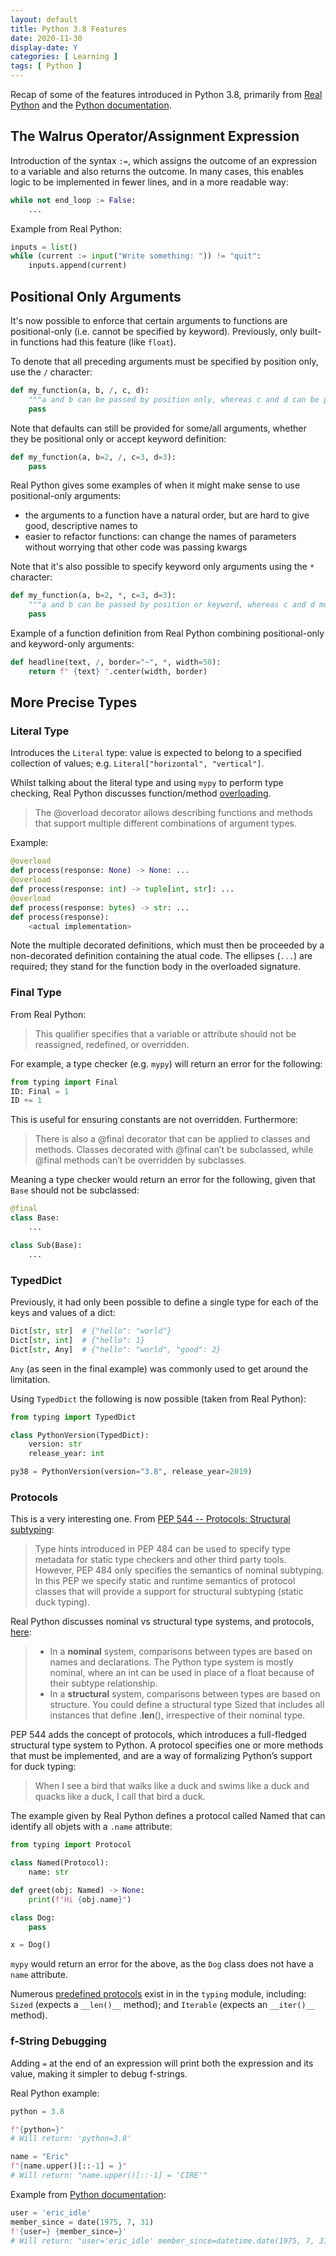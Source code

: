```yaml
---
layout: default
title: Python 3.8 Features
date: 2020-11-30
display-date: Y
categories: [ Learning ]
tags: [ Python ]
---
```


Recap of some of the features introduced in Python 3.8, primarily from [Real Python](https://realpython.com/courses/cool-new-features-python-38/)
and the [Python documentation](https://docs.python.org/3/whatsnew/3.8.html).

## The Walrus Operator/Assignment Expression

Introduction of the syntax `:=`, which assigns the outcome of an expression to a variable and also returns the outcome.
In many cases, this enables logic to be implemented in fewer lines, and in a more readable way:

```python
while not end_loop := False:
    ...
```

Example from Real Python:

```python
inputs = list()
while (current := input("Write something: ")) != "quit":
    inputs.append(current)
```

## Positional Only Arguments

It's now possible to enforce that certain arguments to functions are positional-only (i.e. cannot be specified by keyword).
Previously, only built-in functions had this feature (like `float`).

To denote that all preceding arguments must be specified by position only, use the `/` character:

```python
def my_function(a, b, /, c, d):
    """a and b can be passed by position only, whereas c and d can be passed by position or keyword"""    
    pass
```

Note that defaults can still be provided for some/all arguments, whether they be positional only or accept keyword definition:

```python
def my_function(a, b=2, /, c=3, d=3):    
    pass
```

Real Python gives some examples of when it might make sense to use positional-only arguments:

- the arguments to a function have a natural order, but are hard to give good, descriptive names to
- easier to refactor functions: can change the names of parameters without worrying that other code was passing kwargs

Note that it's also possible to specify keyword only arguments using the `*` character:

```python
def my_function(a, b=2, *, c=3, d=3):
    """a and b can be passed by position or keyword, whereas c and d must be passed by keyword"""    
    pass
```

Example of a function definition from Real Python combining positional-only and keyword-only arguments:

```python
def headline(text, /, border="~", *, width=50):
    return f" {text} ".center(width, border)
```

## More Precise Types

### Literal Type

Introduces the `Literal` type: value is expected to belong to a specified collection of values; e.g. `Literal["horizontal", "vertical"]`.

Whilst talking about the literal type and using `mypy` to perform type checking, Real Python discusses function/method [overloading](https://docs.python.org/3/library/typing.html#typing.overload).

> The @overload decorator allows describing functions and methods that support multiple different combinations of argument types.

Example:

```python
@overload
def process(response: None) -> None: ...
@overload
def process(response: int) -> tuple[int, str]: ...
@overload
def process(response: bytes) -> str: ...
def process(response):
    <actual implementation>
```

Note the multiple decorated definitions, which must then be proceeded by a non-decorated definition containing the atual code.
The ellipses (`...`) are required; they stand for the function body in the overloaded signature.

### Final Type

From Real Python:

> This qualifier specifies that a variable or attribute should not be reassigned, redefined, or overridden.

For example, a type checker (e.g. `mypy`) will return an error for the following:

```python
from typing import Final
ID: Final = 1
ID += 1
```

This is useful for ensuring constants are not overridden. Furthermore:

> There is also a @final decorator that can be applied to classes and methods. Classes decorated with @final can’t be subclassed, while @final methods can’t be overridden by subclasses.

Meaning a type checker would return an error for the following, given that `Base` should not be subclassed:

```python
@final
class Base:
    ...

class Sub(Base):
    ...
```

### TypedDict

Previously, it had only been possible to define a single type for each of the keys and values of a dict:

```python
Dict[str, str]  # {"hello": "world"}
Dict[str, int]  # {"hello": 1}
Dict[str, Any]  # {"hello": "world", "good": 2}
```

`Any` (as seen in the final example) was commonly used to get around the limitation.

Using `TypedDict` the following is now possible (taken from Real Python):

```python
from typing import TypedDict

class PythonVersion(TypedDict):
    version: str
    release_year: int

py38 = PythonVersion(version="3.8", release_year=2019)
```

### Protocols

This is a very interesting one. From [PEP 544 -- Protocols: Structural subtyping](https://www.python.org/dev/peps/pep-0544/):

> Type hints introduced in PEP 484 can be used to specify type metadata for static type checkers and other third party tools. 
> However, PEP 484 only specifies the semantics of nominal subtyping. In this PEP we specify static and runtime semantics of protocol classes that will provide a support for structural subtyping (static duck typing).

Real Python discusses nominal vs structural type systems, and protocols, [here](https://realpython.com/python-type-checking/#duck-types-and-protocols):

> - In a **nominal** system, comparisons between types are based on names and declarations. The Python type system is mostly nominal, where an int can be used in place of a float because of their subtype relationship.
> - In a **structural** system, comparisons between types are based on structure. You could define a structural type Sized that includes all instances that define .__len__(), irrespective of their nominal type.

PEP 544 adds the concept of protocols, which introduces a full-fledged structural type system to Python.
A protocol specifies one or more methods that must be implemented, and are a way of formalizing Python’s support for duck typing:

> When I see a bird that walks like a duck and swims like a duck and quacks like a duck, I call that bird a duck. 

The example given by Real Python defines a protocol called Named that can identify all objets with a `.name` attribute:

```python
from typing import Protocol

class Named(Protocol):
    name: str

def greet(obj: Named) -> None:
    print(f"Hi {obj.name}")

class Dog:
    pass

x = Dog()
```

`mypy` would return an error for the above, as the `Dog` class does not have a `name` attribute.

Numerous [predefined protocols](https://mypy.readthedocs.io/en/latest/protocols.html#predefined-protocols) exist in in 
the `typing` module, including: `Sized` (expects a `__len()__` method); and `Iterable` (expects an `__iter()__` method). 

### f-String Debugging

Adding `=` at the end of an expression will print both the expression and its value, making it simpler to debug f-strings.

Real Python example:

```python
python = 3.8

f"{python=}"
# Will return: 'python=3.8'

name = "Eric"
f"{name.upper()[::-1] = }"
# Will return: "name.upper()[::-1] = 'CIRE'"
```

Example from [Python documentation](https://docs.python.org/3/whatsnew/3.8.html#f-strings-support-for-self-documenting-expressions-and-debugging):

```python
user = 'eric_idle'
member_since = date(1975, 7, 31)
f'{user=} {member_since=}'
# Will return: "user='eric_idle' member_since=datetime.date(1975, 7, 31)"
```

